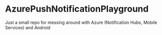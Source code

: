 AzurePushNotificationPlayground
===============================

Just a small repo for messing around with Azure (Notification Hubs, Mobile Services) and Android 
